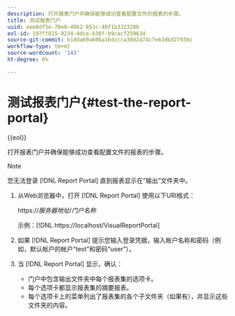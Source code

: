 ```yaml
---
description: 打开报表门户并确保能够成功查看配置文件的报表的步骤。
title: 测试报表门户
uuid: eee0df5e-78e0-49b2-853c-40f1b332328b
exl-id: 197ff815-9234-4dce-b30f-b9cacf259634
source-git-commit: b1dda69a606a16dccca30d2a74c7e63dbd27936c
workflow-type: tm+mt
source-wordcount: '143'
ht-degree: 6%

---
```


# 测试报表门户{#test-the-report-portal}

{{eol}}

打开报表门户并确保能够成功查看配置文件的报表的步骤。

>[!NOTE]
>
>您无法登录 [!DNL Report Portal] 直到报表显示在“输出”文件夹中。

1. 从Web浏览器中，打开 [!DNL Report Portal] 使用以下URI格式：

   https://*服务器地址*/*门户名称*

   示例：[!DNL https://localhost/VisualReportPortal]

1. 如果 [!DNL Report Portal] 提示您输入登录凭据，输入帐户名称和密码（例如，默认帐户的帐户“test”和密码“user”）。
1. 当 [!DNL Report Portal] 显示，确认：

   * 门户中包含输出文件夹中每个报表集的选项卡。
   * 每个选项卡都显示报表集的摘要报表。
   * 每个选项卡上的菜单列出了报表集的各个子文件夹（如果有），并显示这些文件夹的内容。
